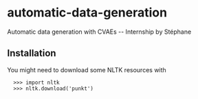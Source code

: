# automatic-data-generation

Automatic data generation with CVAEs -- Internship by Stéphane

## Installation

You might need to download some NLTK resources with

```
  >>> import nltk
  >>> nltk.download('punkt')
```
